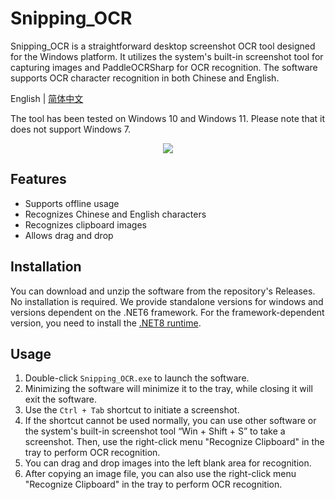 ﻿# Snipping_OCR

Snipping_OCR is a straightforward desktop screenshot OCR tool designed for the Windows platform. It utilizes the system's built-in screenshot tool for capturing images and PaddleOCRSharp for OCR recognition. The software supports OCR character recognition in both Chinese and English.

English | [简体中文](./README_zh.md)

The tool has been tested on Windows 10 and Windows 11. Please note that it does not support Windows 7.

<p align="center">
  <img src="./doc/6.png">
</p>

## Features

- Supports offline usage
- Recognizes Chinese and English characters
- Recognizes clipboard images
- Allows drag and drop

## Installation

You can download and unzip the software from the repository's Releases. No installation is required. We provide standalone versions for windows and versions dependent on the .NET6 framework. For the framework-dependent version, you need to install the [.NET8 runtime](https://dotnet.microsoft.com/zh-cn/download/dotnet/8.0).

## Usage

1. Double-click `Snipping_OCR.exe` to launch the software.
2. Minimizing the software will minimize it to the tray, while closing it will exit the software.
3. Use the `Ctrl + Tab` shortcut to initiate a screenshot.
4. If the shortcut cannot be used normally, you can use other software or the system's built-in screenshot tool “Win + Shift + S” to take a screenshot. Then, use the right-click menu "Recognize Clipboard" in the tray to perform OCR recognition.
5. You can drag and drop images into the left blank area for recognition.
6. After copying an image file, you can also use the right-click menu "Recognize Clipboard" in the tray to perform OCR recognition.